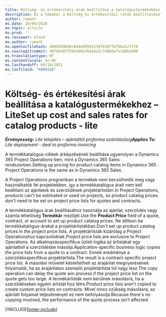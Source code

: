 ```yaml
---
title: Költség- és értékesítési árak beállítása a katalógustermékekhez – Lite
description: Ez a témakör a költség és értékesítési ráták beállításával kapcsolatban tartalmaz tájékoztatást a termékkatalógus cikkeire vonatkozóan.
author: rumant
ms.date: 10/09/2020
ms.topic: article
ms.prod: ''
ms.reviewer: kfend
ms.author: rumant
ms.openlocfilehash: 4995859696c844e99593139f63dffbf86a52f2f0
ms.sourcegitcommit: 40f68387f594180af64a5e5c748b6efa188bd300
ms.translationtype: HT
ms.contentlocale: hu-HU
ms.lasthandoff: 05/10/2021
ms.locfileid: "6004328"
---
```

# <a name="set-up-cost-and-sales-rates-for-catalog-products---lite"></a><span data-ttu-id="42947-103">Költség- és értékesítési árak beállítása a katalógustermékekhez – Lite</span><span class="sxs-lookup"><span data-stu-id="42947-103">Set up cost and sales rates for catalog products - lite</span></span>

<span data-ttu-id="42947-104">_**Érvényesség:** Lite telepítés – ajánlattól proforma számlázásig_</span><span class="sxs-lookup"><span data-stu-id="42947-104">_**Applies To:** Lite deployment - deal to proforma invoicing_</span></span>


<span data-ttu-id="42947-105">A termékkatalógus-cikkek árképzésének beállítása ugyanolyan a Dynamics 365 Project Operations-ben, mint a Dynamics 365 Sales rendszerben.</span><span class="sxs-lookup"><span data-stu-id="42947-105">Setting up pricing for product catalog items in Dynamics 365 Project Operations is the same as in Dynamics 365 Sales.</span></span>

<span data-ttu-id="42947-106">A Project Operations programban a termékek nem becsülhetők meg vagy használhatók fel projektekben, így a termékkatalógus árait nem kell beállítani az ajánlatok és szerződések projektárlistáin.</span><span class="sxs-lookup"><span data-stu-id="42947-106">In Project Operations, products can't be estimated or used on projects, so product catalog prices don't need to be set on project price lists for quotes and contracts.</span></span>

<span data-ttu-id="42947-107">A termékkatalógus árak beállításához használja az ajánlat, szerződés vagy számla lehetőség **Termékár** mezőjét.</span><span class="sxs-lookup"><span data-stu-id="42947-107">Use the **Product Price** field of a quote, contract, or account to set up product catalog prices.</span></span> <span data-ttu-id="42947-108">Ne állítson be termékkatalógus-árakat a projektárlistákban.</span><span class="sxs-lookup"><span data-stu-id="42947-108">Don't set up product catalog prices in the project price lists.</span></span> <span data-ttu-id="42947-109">A projektárlisták kizárólag a Project Operationshoz kapcsolódnak.</span><span class="sxs-lookup"><span data-stu-id="42947-109">Project price lists are exclusive to Project Operations.</span></span> <span data-ttu-id="42947-110">Az alkalmazásspecifikus üzleti logika az árlistákat egy ajánlatból a szerződésbe másolja.</span><span class="sxs-lookup"><span data-stu-id="42947-110">Application-specific business logic copies the price lists from a quote to a contract.</span></span> <span data-ttu-id="42947-111">Ennek eredménye a szerződésspecifikus projektárlista.</span><span class="sxs-lookup"><span data-stu-id="42947-111">The result is a contract-specific project price list.</span></span> <span data-ttu-id="42947-112">A másolási művelet késleltetheti az árajánlat megnyerésének folyamatát, ha az árajánlaton szereplő projektárlista túl nagy lesz.</span><span class="sxs-lookup"><span data-stu-id="42947-112">The copy operation can delay the quote win process if the project price list on the quote gets too large.</span></span> <span data-ttu-id="42947-113">A termékárlisták nem kerülnek másolásra, ha a szerződéseken egyéni árlistát hoz létre.</span><span class="sxs-lookup"><span data-stu-id="42947-113">Product price lists aren't copied to create custom price lists on contracts.</span></span> <span data-ttu-id="42947-114">Mivel nincs szükség másolásra, az ajánlati folyamat teljesítményét ez nem befolyásolja.</span><span class="sxs-lookup"><span data-stu-id="42947-114">Because there's no copying involved, the performance of the quote process isn't affected.</span></span>


[!INCLUDE[footer-include](../../includes/footer-banner.md)]